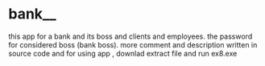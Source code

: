 # bank__
this app for a bank and its boss and clients and employees. the password for considered boss (bank boss). more comment and description written in source code
and for using app , downlad extract file and run ex8.exe
